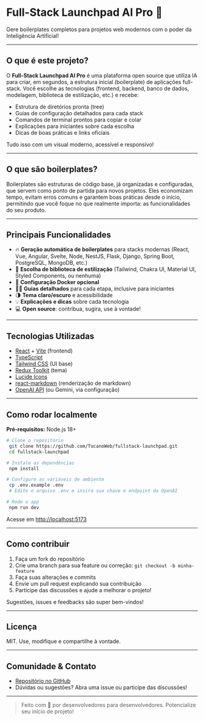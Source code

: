 # Full-Stack Launchpad AI Pro 🚀

Gere boilerplates completos para projetos web modernos com o poder da Inteligência Artificial!

---

## O que é este projeto?

O **Full-Stack Launchpad AI Pro** é uma plataforma open source que utiliza IA para criar, em segundos, a estrutura inicial (boilerplate) de aplicações full-stack. Você escolhe as tecnologias (frontend, backend, banco de dados, modelagem, biblioteca de estilização, etc.) e recebe:

- Estrutura de diretórios pronta (tree)
- Guias de configuração detalhados para cada stack
- Comandos de terminal prontos para copiar e colar
- Explicações para iniciantes sobre cada escolha
- Dicas de boas práticas e links oficiais

Tudo isso com um visual moderno, acessível e responsivo!

---

## O que são boilerplates?

Boilerplates são estruturas de código base, já organizadas e configuradas, que servem como ponto de partida para novos projetos. Eles economizam tempo, evitam erros comuns e garantem boas práticas desde o início, permitindo que você foque no que realmente importa: as funcionalidades do seu produto.

---

## Principais Funcionalidades

- 🔥 **Geração automática de boilerplates** para stacks modernas (React, Vue, Angular, Svelte, Node, NestJS, Flask, Django, Spring Boot, PostgreSQL, MongoDB, etc.)
- 🎨 **Escolha de biblioteca de estilização** (Tailwind, Chakra UI, Material UI, Styled Components, ou nenhuma)
- 🐳 **Configuração Docker opcional**
- 🧑‍💻 **Guias detalhados** para cada etapa, inclusive para iniciantes
- 🌗 **Tema claro/escuro** e acessibilidade
- 💡 **Explicações e dicas** sobre cada tecnologia
- 💻 **Open source**: contribua, sugira, use à vontade!

---

## Tecnologias Utilizadas

- [React](https://react.dev/) + [Vite](https://vitejs.dev/) (frontend)
- [TypeScript](https://www.typescriptlang.org/)
- [Tailwind CSS](https://tailwindcss.com/) (UI base)
- [Redux Toolkit](https://redux-toolkit.js.org/) (tema)
- [Lucide Icons](https://lucide.dev/)
- [react-markdown](https://github.com/remarkjs/react-markdown) (renderização de markdown)
- [OpenAI API](https://platform.openai.com/) (ou Gemini, via configuração)

---

## Como rodar localmente

**Pré-requisitos:** Node.js 18+

```bash
# Clone o repositório
 git clone https://github.com/TucanoWeb/fullstack-launchpad.git
 cd fullstack-launchpad

# Instale as dependências
 npm install

# Configure as variáveis de ambiente
 cp .env.example .env
 # Edite o arquivo .env e insira sua chave e endpoint da OpenAI

# Rode o app
 npm run dev
```

Acesse em [http://localhost:5173](http://localhost:5173)

---

## Como contribuir

1. Faça um fork do repositório
2. Crie uma branch para sua feature ou correção: `git checkout -b minha-feature`
3. Faça suas alterações e commits
4. Envie um pull request explicando sua contribuição
5. Participe das discussões e ajude a melhorar o projeto!

Sugestões, issues e feedbacks são super bem-vindos!

---

## Licença

MIT. Use, modifique e compartilhe à vontade.

---

## Comunidade & Contato

- [Repositório no GitHub](https://github.com/TucanoWeb/fullstack-launchpad.git)
- Dúvidas ou sugestões? Abra uma issue ou participe das discussões!

---

> Feito com 💚 por desenvolvedores para desenvolvedores. Potencialize seu início de projeto!
